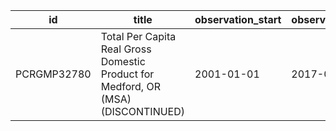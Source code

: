 | id          | title                                                                             | observation_start   | observation_end   |
|-------------|-----------------------------------------------------------------------------------|---------------------|-------------------|
| PCRGMP32780 | Total Per Capita Real Gross Domestic Product for Medford, OR (MSA) (DISCONTINUED) | 2001-01-01          | 2017-01-01        |
